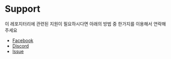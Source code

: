 # Support

이 레포지터리에 관련된 지원이 필요하시다면 아래의 방법 중 한가지를 이용해서 연락해주세요

- [Facebook](https://www.facebook.com/groups/655071604594451)
- [Discord](https://discord.gg/NQUt5Zpzce)
- [Issue](https://github.com/ModernPUG/modernpug.org/issues)
